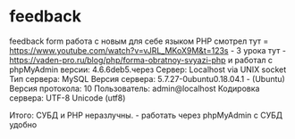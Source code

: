 # feedback
feedback form
работа с новым для себе языком PHP  смотрел тут = https://www.youtube.com/watch?v=vJRL_MKoX9M&t=123s - 3 урока
тут - https://vaden-pro.ru/blog/php/forma-obratnoy-svyazi-php
и работал с phpMyAdmin версии: 4.6.6deb5.через 
Сервер: Localhost via UNIX socket
Тип сервера: MySQL
Версия сервера: 5.7.27-0ubuntu0.18.04.1 - (Ubuntu)
Версия протокола: 10
Пользователь: admin@localhost
Кодировка сервера: UTF-8 Unicode (utf8)

Итого: СУБД и  PHP неразлучны. - работать через  phpMyAdmin с СУБД удобно
